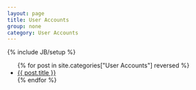 ```yaml
---
layout: page
title: User Accounts
group: none
category: User Accounts
---
```

{% include JB/setup %}

<ul>
{% for post in site.categories["User Accounts"] reversed %}
  <li>
    <a href="{{BASE_PATH}}{{ post.url }}">{{ post.title }}</a>
  </li>
{% endfor %}
</ul>
